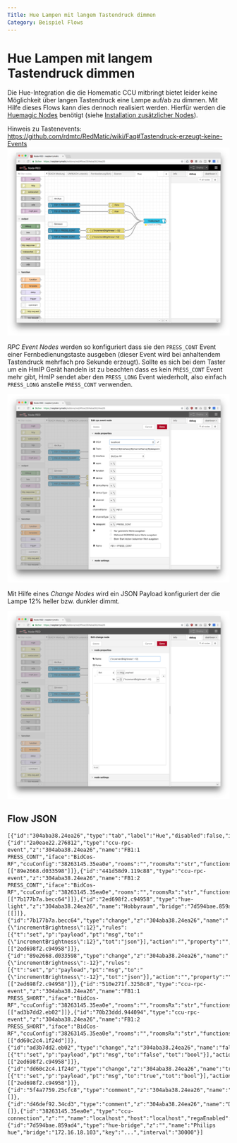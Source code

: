 ```yaml
---
Title: Hue Lampen mit langem Tastendruck dimmen
Category: Beispiel Flows
---
```



# Hue Lampen mit langem Tastendruck dimmen

Die Hue-Integration die die Homematic CCU mitbringt bietet leider keine Möglichkeit über langen Tastendruck eine Lampe auf/ab zu dimmen. Mit Hilfe dieses Flows kann dies dennoch realisiert werden. Hierfür werden die [Huemagic Nodes](https://flows.nodered.org/node/node-red-contrib-huemagic) benötigt (siehe [Installation zusätzlicher Nodes](https://github.com/hobbyquaker/RedMatic/wiki/Node-Installation)). 

Hinweis zu Tastenevents: https://github.com/rdmtc/RedMatic/wiki/Faq#Tastendruck-erzeugt-keine-Events
![](images/hue-1.png)

_RPC Event Nodes_ werden so konfiguriert dass sie den `PRESS_CONT` Event einer Fernbedienungstaste ausgeben (dieser Event wird bei anhaltendem Tastendruck mehrfach pro Sekunde erzeugt). Sollte es sich bei dem Taster um ein HmIP Gerät handeln ist zu beachten dass es kein `PRESS_CONT` Event mehr gibt, HmIP sendet aber den `PRESS_LONG` Event wiederholt, also einfach `PRESS_LONG` anstelle `PRESS_CONT` verwenden.

![](images/hue-2.png)

Mit Hilfe eines _Change Nodes_ wird ein JSON Payload konfiguriert der die Lampe 12% heller bzw. dunkler dimmt.

![](images/hue-3.png)

## Flow JSON

```
[{"id":"304aba38.24ea26","type":"tab","label":"Hue","disabled":false,"info":""},{"id":"2a0eae22.276812","type":"ccu-rpc-event","z":"304aba38.24ea26","name":"FB1:1 PRESS_CONT","iface":"BidCos-RF","ccuConfig":"38263145.35ea0e","rooms":"","roomsRx":"str","functions":"","functionsRx":"str","device":"","deviceRx":"str","deviceName":"","deviceNameRx":"str","deviceType":"","deviceTypeRx":"str","channel":"","channelRx":"str","channelName":"FB1:1","channelNameRx":"str","channelType":"","channelTypeRx":"str","datapoint":"PRESS_CONT","datapointRx":"str","change":false,"working":false,"cache":false,"topic":"${CCU}/${Interface}/${channelName}/${datapoint}","x":120,"y":340,"wires":[["89e2668.d033598"]]},{"id":"441d58d9.119c88","type":"ccu-rpc-event","z":"304aba38.24ea26","name":"FB1:2 PRESS_CONT","iface":"BidCos-RF","ccuConfig":"38263145.35ea0e","rooms":"","roomsRx":"str","functions":"","functionsRx":"str","device":"","deviceRx":"str","deviceName":"","deviceNameRx":"str","deviceType":"","deviceTypeRx":"str","channel":"","channelRx":"str","channelName":"FB1:2","channelNameRx":"str","channelType":"","channelTypeRx":"str","datapoint":"PRESS_CONT","datapointRx":"str","change":false,"working":false,"cache":false,"topic":"${CCU}/${Interface}/${channelName}/${datapoint}","x":120,"y":380,"wires":[["7b177b7a.becc64"]]},{"id":"2ed698f2.c94958","type":"hue-light","z":"304aba38.24ea26","name":"Hobbyraum","bridge":"7d594bae.859ad4","lightid":"7","colornamer":true,"x":690,"y":280,"wires":[[]]},{"id":"7b177b7a.becc64","type":"change","z":"304aba38.24ea26","name":"{\"incrementBrightness\":12}","rules":[{"t":"set","p":"payload","pt":"msg","to":"{\"incrementBrightness\":12}","tot":"json"}],"action":"","property":"","from":"","to":"","reg":false,"x":380,"y":380,"wires":[["2ed698f2.c94958"]]},{"id":"89e2668.d033598","type":"change","z":"304aba38.24ea26","name":"{\"incrementBrightness\":-12}","rules":[{"t":"set","p":"payload","pt":"msg","to":"{\"incrementBrightness\":-12}","tot":"json"}],"action":"","property":"","from":"","to":"","reg":false,"x":380,"y":340,"wires":[["2ed698f2.c94958"]]},{"id":"510e271f.3258c8","type":"ccu-rpc-event","z":"304aba38.24ea26","name":"FB1:1 PRESS_SHORT","iface":"BidCos-RF","ccuConfig":"38263145.35ea0e","rooms":"","roomsRx":"str","functions":"","functionsRx":"str","device":"","deviceRx":"str","deviceName":"","deviceNameRx":"str","deviceType":"","deviceTypeRx":"str","channel":"","channelRx":"str","channelName":"FB1:1","channelNameRx":"str","channelType":"","channelTypeRx":"str","datapoint":"PRESS_SHORT","datapointRx":"str","change":false,"working":false,"cache":false,"topic":"${CCU}/${Interface}/${channelName}/${datapoint}","x":120,"y":180,"wires":[["ad3b7dd2.eb02"]]},{"id":"70b23ddd.944094","type":"ccu-rpc-event","z":"304aba38.24ea26","name":"FB1:2 PRESS_SHORT","iface":"BidCos-RF","ccuConfig":"38263145.35ea0e","rooms":"","roomsRx":"str","functions":"","functionsRx":"str","device":"","deviceRx":"str","deviceName":"","deviceNameRx":"str","deviceType":"","deviceTypeRx":"str","channel":"","channelRx":"str","channelName":"FB1:2","channelNameRx":"str","channelType":"","channelTypeRx":"str","datapoint":"PRESS_SHORT","datapointRx":"str","change":false,"working":false,"cache":false,"topic":"${CCU}/${Interface}/${channelName}/${datapoint}","x":120,"y":220,"wires":[["dd60c2c4.1f24d"]]},{"id":"ad3b7dd2.eb02","type":"change","z":"304aba38.24ea26","name":"false","rules":[{"t":"set","p":"payload","pt":"msg","to":"false","tot":"bool"}],"action":"","property":"","from":"","to":"","reg":false,"x":450,"y":180,"wires":[["2ed698f2.c94958"]]},{"id":"dd60c2c4.1f24d","type":"change","z":"304aba38.24ea26","name":"true","rules":[{"t":"set","p":"payload","pt":"msg","to":"true","tot":"bool"}],"action":"","property":"","from":"","to":"","reg":false,"x":450,"y":220,"wires":[["2ed698f2.c94958"]]},{"id":"5f4a7759.25cfc8","type":"comment","z":"304aba38.24ea26","name":"An/Aus","info":"","x":70,"y":140,"wires":[]},{"id":"d46def92.34cd3","type":"comment","z":"304aba38.24ea26","name":"Dimmen","info":"","x":80,"y":300,"wires":[]},{"id":"38263145.35ea0e","type":"ccu-connection","z":"","name":"localhost","host":"localhost","regaEnabled":true,"bcrfEnabled":true,"iprfEnabled":true,"virtEnabled":true,"bcwiEnabled":false,"cuxdEnabled":false,"regaPoll":true,"regaInterval":"30","rpcPingTimeout":"60","rpcInitAddress":"127.0.0.1","rpcServerHost":"127.0.0.1","rpcBinPort":"2047","rpcXmlPort":"2048"},{"id":"7d594bae.859ad4","type":"hue-bridge","z":"","name":"Philips hue","bridge":"172.16.18.103","key":"...","interval":"30000"}]
```